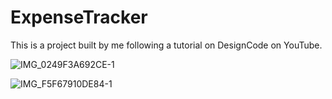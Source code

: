 # ExpenseTracker
This is a project built by me following a tutorial on DesignCode on YouTube.

![IMG_0249F3A692CE-1](https://user-images.githubusercontent.com/104564732/213264154-1f1d47c3-b99a-4e0d-8fd0-34170caca51e.jpeg)

![IMG_F5F67910DE84-1](https://user-images.githubusercontent.com/104564732/213264216-b58fc054-f0ab-45b1-8c84-e9bf0e3c4075.jpeg)
